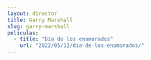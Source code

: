 ```yaml
---
layout: director
title: Garry Marshall
slug: garry-marshall
peliculas:
  - title: "Día de los enamorados"
    url: "2022/05/12/dia-de-los-enamorados/"
---
```

